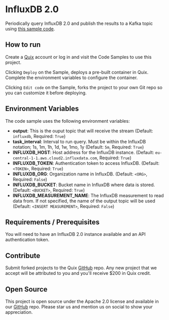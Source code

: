 # InfluxDB 2.0

Periodically query InfluxDB 2.0 and publish the results to a Kafka topic using [this sample code](https://github.com/quixio/quix-samples/tree/main/python/sources/influxdb_2).

## How to run

Create a [Quix](https://portal.platform.quix.ai/self-sign-up?xlink=github) account or log in and visit the Code Samples to use this project.

Clicking `Deploy` on the Sample, deploys a pre-built container in Quix. Complete the environment variables to configure the container.

Clicking `Edit code` on the Sample, forks the project to your own Git repo so you can customize it before deploying.

## Environment Variables

The code sample uses the following environment variables:

- **output**: This is the ouput topic that will receive the stream (Default: `influxdb`, Required: `True`)
- **task_interval**: Interval to run query. Must be within the InfluxDB notation; 1s, 1m, 1h, 1d, 1w, 1mo, 1y (Default: `5m`, Required: `True`)
- **INFLUXDB_HOST**: Host address for the InfluxDB instance. (Default: `eu-central-1-1.aws.cloud2.influxdata.com`, Required: `True`)
- **INFLUXDB_TOKEN**: Authentication token to access InfluxDB. (Default: `<TOKEN>`, Required: `True`)
- **INFLUXDB_ORG**: Organization name in InfluxDB. (Default: `<ORG>`, Required: `False`)
- **INFLUXDB_BUCKET**: Bucket name in InfluxDB where data is stored. (Default: `<BUCKET>`, Required: `True`)
- **INFLUXDB_MEASUREMENT_NAME**: The InfluxDB measurement to read data from. If not specified, the name of the output topic will be used (Default: `<INSERT MEASUREMENT>`, Required: `False`)

## Requirements / Prerequisites

You will need to have an InfluxDB 2.0 instance available and an API authentication token.

## Contribute

Submit forked projects to the Quix [GitHub](https://github.com/quixio/quix-samples) repo. Any new project that we accept will be attributed to you and you'll receive $200 in Quix credit.

## Open Source

This project is open source under the Apache 2.0 license and available in our [GitHub](https://github.com/quixio/quix-samples) repo. Please star us and mention us on social to show your appreciation.
